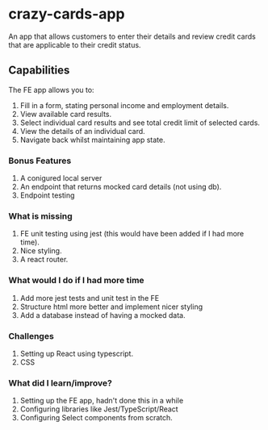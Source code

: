 # crazy-cards-app
 An app that allows customers to enter their details and review credit cards that are applicable to their credit status.

## Capabilities

The FE app allows you to: 

1. Fill in a form, stating personal income and employment details.
2. View available card results.
3. Select individual card results and see total credit limit of selected cards.
4. View the details of an individual card.
5. Navigate back whilst maintaining app state.

### Bonus Features
1. A conigured local server
2. An endpoint that returns mocked card details (not using db).
3. Endpoint testing

### What is missing
1. FE unit testing using jest (this would have been added if I had more time).
2. Nice styling.
3. A react router.

### What would I do if I had more time
1. Add more jest tests and unit test in the FE
2. Structure html more better and implement nicer styling
3. Add a database instead of having a mocked data.

### Challenges
1. Setting up React using typescript.
2. CSS 

### What did I learn/improve?
1. Setting up the FE app, hadn't done this in a while
2. Configuring libraries like Jest/TypeScript/React
3. Configuring Select components from scratch. 




